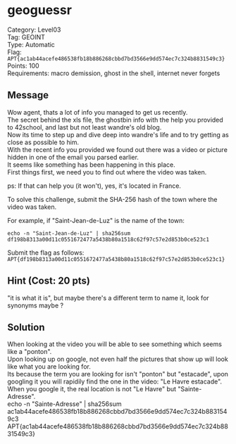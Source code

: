# geoguessr

Category: Level03  
Tag: GEOINT  
Type: Automatic  
Flag: `APT{ac1ab44acefe486538fb18b886268cbbd7bd3566e9dd574ec7c324b8831549c3}`  
Points: 100  
Requirements: macro demission, ghost in the shell, internet never forgets  

## Message

Wow agent, thats a lot of info you managed to get us recently.  
The secret behind the xls file, the ghostbin info with the help you provided to 42school, and last but not least wandre's old blog.  
Now its time to step up and dive deep into wandre's life and to try getting as close as possible to him.  
With the recent info you provided we found out there was a video or picture hidden in one of the email you parsed earlier.  
It seems like something has been happening in this place.  
First things first, we need you to find out where the video was taken.  

ps: If that can help you (it won't), yes, it's located in France.  

To solve this challenge, submit the SHA-256 hash of the town where the video was taken.  

For example, if "Saint-Jean-de-Luz" is the name of the town:
```
echo -n "Saint-Jean-de-Luz" | sha256sum
df198b8313a00d11c0551672477a5438b80a1518c62f97c57e2d853b0ce523c1
```

Submit the flag as follows:  
`APT{df198b8313a00d11c0551672477a5438b80a1518c62f97c57e2d853b0ce523c1}`

## Hint (Cost: 20 pts)
"it is what it is", but maybe there's a different term to name it, look for synonyms maybe ?  

## Solution
When looking at the video you will be able to see something which seems like a "ponton".  
Upon looking up on google, not even half the pictures that show up will look like what you are looking for.  
Its because the term you are looking for isn't "ponton" but "estacade", upon googling it you will rapidily find the one in the video: "Le Havre estacade".  
When you google it, the real location is not "Le Havre" but "Sainte-Adresse".  
echo -n "Sainte-Adresse" | sha256sum  
ac1ab44acefe486538fb18b886268cbbd7bd3566e9dd574ec7c324b8831549c3  
APT{ac1ab44acefe486538fb18b886268cbbd7bd3566e9dd574ec7c324b8831549c3}  
